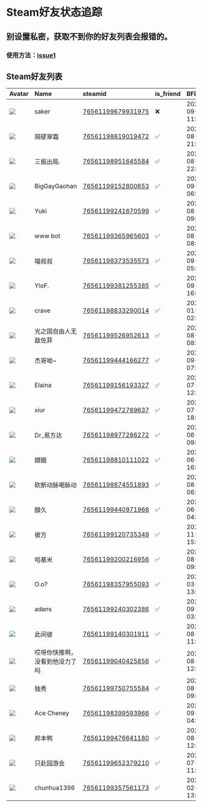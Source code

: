 # Steam好友状态追踪
## 别设置私密，获取不到你的好友列表会报错的。

### 使用方法：[issue1](https://github.com/systemannounce/SteamFriends/issues/1)
## Steam好友列表
| Avatar                                                                            | Name            | steamid                                                                     | is_friend   | BFD                 | removed_time        | Remark   |
|:----------------------------------------------------------------------------------|:----------------|:----------------------------------------------------------------------------|:------------|:--------------------|:--------------------|:---------|
| ![](https://avatars.steamstatic.com/02bc821ca196cd367a508b350dcedf944ba4f06d.jpg) | saker           | [76561199679931975](https://steamcommunity.com/profiles/76561199679931975/) | ❌           | 2025-09-22 11:27:21 | 2025-09-28 08:58:23 |          |
| ![](https://avatars.steamstatic.com/d72c8ef0f183faf564b9407572d51751794acd15.jpg) | 隔壁翠霜            | [76561198819019472](https://steamcommunity.com/profiles/76561198819019472/) | ✅           | 2024-08-14 21:46:52 |                     |          |
| ![](https://avatars.steamstatic.com/fb368f4e54e24ead377c2da716f80234e9b60f2a.jpg) | 三振出局.           | [76561198951645584](https://steamcommunity.com/profiles/76561198951645584/) | ✅           | 2024-08-14 22:02:02 |                     |          |
| ![](https://avatars.steamstatic.com/35350bca9864279facc586fae7cf5425d71e0228.jpg) | BigGayGaohan    | [76561199152800653](https://steamcommunity.com/profiles/76561199152800653/) | ✅           | 2021-09-02 06:45:16 |                     |          |
| ![](https://avatars.steamstatic.com/a80b9609f3909bec6f086e86ccf3f5e11f0ac7dd.jpg) | Yuki            | [76561199241670599](https://steamcommunity.com/profiles/76561199241670599/) | ✅           | 2024-08-14 09:10:28 |                     |          |
| ![](https://avatars.steamstatic.com/653bb10707d8acd1298add07c2a91237e26f9aa8.jpg) | www bot         | [76561199365965603](https://steamcommunity.com/profiles/76561199365965603/) | ✅           | 2024-08-20 08:37:56 |                     |          |
| ![](https://avatars.steamstatic.com/ef5c7b824283b46c8694384735eb4c83914d3c5e.jpg) | 喵叔叔             | [76561198373535573](https://steamcommunity.com/profiles/76561198373535573/) | ✅           | 2024-09-11 05:39:03 |                     |          |
| ![](https://avatars.steamstatic.com/ee0e6adb9c075b0b40cbedba2f8699d1c040ca6c.jpg) | YloF.           | [76561199381255385](https://steamcommunity.com/profiles/76561199381255385/) | ✅           | 2023-09-08 16:39:50 |                     |          |
| ![](https://avatars.steamstatic.com/0a491ca6f919356580af570a7dd02c89f8b6d6df.jpg) | crave           | [76561198833290014](https://steamcommunity.com/profiles/76561198833290014/) | ✅           | 2022-01-15 02:18:40 |                     |          |
| ![](https://avatars.steamstatic.com/4c369d580640b4d2fc0a380f5d0d76be93800c55.jpg) | 光之国自由人无敌佐菲      | [76561199526952613](https://steamcommunity.com/profiles/76561199526952613/) | ✅           | 2024-08-20 08:45:54 |                     |          |
| ![](https://avatars.steamstatic.com/fc5d8974fd3b0cd4519d382edd70e89172d6da5b.jpg) | 杰哥呦~            | [76561199444166277](https://steamcommunity.com/profiles/76561199444166277/) | ✅           | 2024-09-02 07:24:45 |                     |          |
| ![](https://avatars.steamstatic.com/8bc3e81eb09cb7272a0c010028636b83995d809f.jpg) | Elaina          | [76561199156193327](https://steamcommunity.com/profiles/76561199156193327/) | ✅           | 2024-07-24 12:06:23 |                     |          |
| ![](https://avatars.steamstatic.com/a50e0cd356273c6eed1330b84056cb4652953037.jpg) | xiur            | [76561199472789637](https://steamcommunity.com/profiles/76561199472789637/) | ✅           | 2023-07-07 18:07:44 |                     |          |
| ![](https://avatars.steamstatic.com/9ab854c23ad39c58c4a0dcb78a9104a2cd9691d4.jpg) | Dr_易方达          | [76561198977286272](https://steamcommunity.com/profiles/76561198977286272/) | ✅           | 2024-06-28 09:25:09 |                     |          |
| ![](https://avatars.steamstatic.com/af45dd6272007445935ba805d988da67ac8561c4.jpg) | 嫦娥              | [76561198810111022](https://steamcommunity.com/profiles/76561198810111022/) | ✅           | 2021-06-26 16:17:39 |                     |          |
| ![](https://avatars.steamstatic.com/148ff422f2245ab66abfeabf3f7506861d6b703b.jpg) | 砍断动脉喝脉动         | [76561198874551893](https://steamcommunity.com/profiles/76561198874551893/) | ✅           | 2024-08-16 06:26:00 |                     |          |
| ![](https://avatars.steamstatic.com/91ea116081aea3c320af48a52e030b57c3819969.jpg) | 醇久              | [76561199440971968](https://steamcommunity.com/profiles/76561199440971968/) | ✅           | 2023-06-02 04:31:55 |                     |          |
| ![](https://avatars.steamstatic.com/37cb8fa2ddc7c562bc34b08be92d00afca5dfeac.jpg) | 彼方              | [76561199120735349](https://steamcommunity.com/profiles/76561199120735349/) | ✅           | 2023-11-07 15:34:17 |                     |          |
| ![](https://avatars.steamstatic.com/8b42962a70f6b8ec65c7854dd614b7b37896c12e.jpg) | 哈基米             | [76561199200216956](https://steamcommunity.com/profiles/76561199200216956/) | ✅           | 2024-08-14 09:57:51 |                     |          |
| ![](https://avatars.steamstatic.com/6d48d7253c768dcc8eae046a28209b7532c76921.jpg) | O.o?            | [76561198357955093](https://steamcommunity.com/profiles/76561198357955093/) | ✅           | 2023-03-29 13:36:45 |                     |          |
| ![](https://avatars.steamstatic.com/8a8b3d714358864e3b26025fc31b0d7d2fc8e142.jpg) | adans           | [76561199240302386](https://steamcommunity.com/profiles/76561199240302386/) | ✅           | 2024-09-16 03:13:02 |                     |          |
| ![](https://avatars.steamstatic.com/205d40ba481ef4a69ef0bad0706507d4abc07612.jpg) | 此间彼             | [76561199140301911](https://steamcommunity.com/profiles/76561199140301911/) | ✅           | 2024-08-23 11:18:52 |                     |          |
| ![](https://avatars.steamstatic.com/120b530fed0aa8f6b6b07ea0fece829e61a36ed1.jpg) | 哎呀你快推啊，没看到他没力了吗 | [76561199040425856](https://steamcommunity.com/profiles/76561199040425856/) | ✅           | 2024-08-18 12:42:32 |                     |          |
| ![](https://avatars.steamstatic.com/7bbb0056e9a11c2918151721e3f453edb050d51f.jpg) | 独秀              | [76561199750755584](https://steamcommunity.com/profiles/76561199750755584/) | ✅           | 2024-08-14 09:10:30 |                     |          |
| ![](https://avatars.steamstatic.com/0c3cba907b350f2b5a29b6de1603e80138dc5ebe.jpg) | Ace Cheney      | [76561198399593966](https://steamcommunity.com/profiles/76561198399593966/) | ✅           | 2023-09-29 04:57:13 |                     |          |
| ![](https://avatars.steamstatic.com/f2eca8d585fdc2d0d5e7abd8c22437506a89642c.jpg) | 邦本鸭             | [76561199476641180](https://steamcommunity.com/profiles/76561199476641180/) | ✅           | 2024-08-26 12:43:17 |                     |          |
| ![](https://avatars.steamstatic.com/19f0ac5e507b84fc6b92cfda3e1269dc40c74e39.jpg) | 只赴园游会           | [76561199652379210](https://steamcommunity.com/profiles/76561199652379210/) | ✅           | 2025-07-14 11:24:32 |                     |          |
| ![](https://avatars.steamstatic.com/3d70cf655ebfe21a5532ebbfb32d8821ed8dd7bc.jpg) | chunhua1396     | [76561199357561173](https://steamcommunity.com/profiles/76561199357561173/) | ✅           | 2024-02-14 13:09:17 |                     |          |